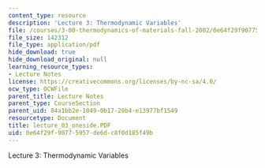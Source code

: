 ```yaml
---
content_type: resource
description: 'Lecture 3: Thermodynamic Variables'
file: /courses/3-00-thermodynamics-of-materials-fall-2002/0e64f29f90775957de6dc8f0d185f49b_lecture_03_oneside.PDF
file_size: 142312
file_type: application/pdf
hide_download: true
hide_download_original: null
learning_resource_types:
- Lecture Notes
license: https://creativecommons.org/licenses/by-nc-sa/4.0/
ocw_type: OCWFile
parent_title: Lecture Notes
parent_type: CourseSection
parent_uid: 84a1bb2e-1049-0b17-29b4-e13977bf1549
resourcetype: Document
title: lecture_03_oneside.PDF
uid: 0e64f29f-9077-5957-de6d-c8f0d185f49b
---
```

Lecture 3: Thermodynamic Variables